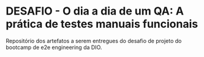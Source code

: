 # DESAFIO - O dia a dia de um QA: A prática de testes manuais funcionais
Repositório dos artefatos a serem entregues do desafio de projeto do bootcamp de e2e engineering da DIO.
